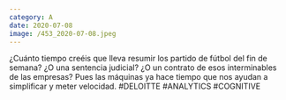 ```yaml
--- 
category: A 
date: 2020-07-08 
image: /453_2020-07-08.jpeg 
--- 
```


¿Cuánto tiempo creéis que lleva resumir los partido de fútbol del fin de semana? ¿O una sentencia judicial? ¿O un contrato de esos interminables de las empresas? Pues las máquinas ya hace tiempo que nos ayudan a simplificar y meter velocidad. #DELOITTE #ANALYTICS #COGNITIVE